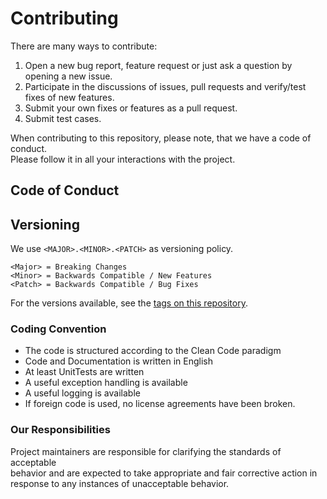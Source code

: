 # Contributing

There are many ways to contribute:

1. Open a new bug report, feature request or just ask a question by opening a new issue.
2. Participate in the discussions of issues, pull requests and verify/test fixes of new features.
3. Submit your own fixes or features as a pull request.
4. Submit test cases.

When contributing to this repository, please note, that we have a code of conduct. \
Please follow it in all your interactions with the project.

## Code of Conduct

## Versioning

We use `<MAJOR>.<MINOR>.<PATCH>` as versioning policy.

```
<Major> = Breaking Changes
<Minor> = Backwards Compatible / New Features
<Patch> = Backwards Compatible / Bug Fixes
```

For the versions available, see the [tags on this repository](https://github.com/netcloud/powershell-cli-menu-helpers/tags).

### Coding Convention

- The code is structured according to the Clean Code paradigm
- Code and Documentation is written in English
- At least UnitTests are written
- A useful exception handling is available
- A useful logging is available
- If foreign code is used, no license agreements have been broken.

### Our Responsibilities

Project maintainers are responsible for clarifying the standards of acceptable \
behavior and are expected to take appropriate and fair corrective action in \
response to any instances of unacceptable behavior.
